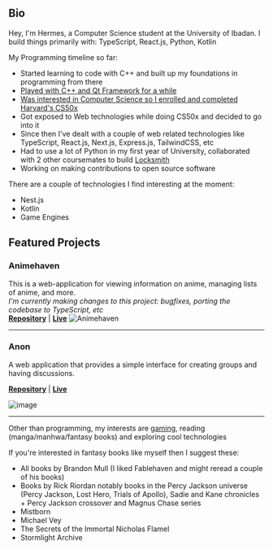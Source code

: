 ## Bio
Hey, I'm Hermes, a Computer Science student at the University of Ibadan. I build things primarily with: TypeScript, React.js, Python, Kotlin

My Programming timeline so far:
- Started learning to code with C++ and built up my foundations in programming from there
- [Played with C++ and Qt Framework for a while](https://github.com/TruePadawan/Nipsie)
- [Was interested in Computer Science so I enrolled and completed Harvard's CS50x](https://certificates.cs50.io/704b684e-4a97-4871-a738-e96ce7ffa93b.pdf?size=letter)
- Got exposed to Web technologies while doing CS50x and decided to go into it
- Since then I've dealt with a couple of web related technologies like TypeScript, React.js, Next.js, Express.js, TailwindCSS, etc
- Had to use a lot of Python in my first year of University, collaborated with 2 other coursemates to build [Locksmith](https://github.com/TruePadawan/Locksmith)
- Working on making contributions to open source software

There are a couple of technologies I find interesting at the moment:
- Nest.js
- Kotlin
- Game Engines

## Featured Projects
### Animehaven
This is a web-application for viewing information on anime, managing lists of anime, and more.  
_I'm currently making changes to this project: bugfixes, porting the codebase to TypeScript, etc_  
[**Repository**](https://github.com/TruePadawan/Animehaven-next) | [**Live**](https://animehaven-next.vercel.app/)
![Animehaven](https://user-images.githubusercontent.com/71678062/205748954-423e5a49-2289-4ee3-9585-05fe40bdbec0.png)

<hr />

### Anon
A web application that provides a simple interface for creating groups and having discussions.

[**Repository**](https://github.com/TruePadawan/Anon) | [**Live**](https://anon-posts.vercel.app/)
 
![image](https://github.com/TruePadawan/TruePadawan/assets/71678062/3397e030-215e-456a-a835-287d8a47e12e)

<hr />

Other than programming, my interests are [gaming](https://steamcommunity.com/id/hermeschi/), reading (manga/manhwa/fantasy books) and exploring cool technologies  

If you're interested in fantasy books like myself then I suggest these:
- All books by Brandon Mull (I liked Fablehaven and might reread a couple of his books)
- Books by Rick Riordan notably books in the Percy Jackson universe (Percy Jackson, Lost Hero, Trials of Apollo), Sadie and Kane chronicles + Percy Jackson crossover and Magnus Chase series
- Mistborn
- Michael Vey
- The Secrets of the Immortal Nicholas Flamel
- Stormlight Archive


